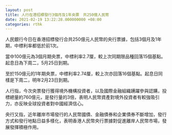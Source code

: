 ```yaml
---
layout: post
title: 人行在港招標發行3個月及1年央票　共250億人民幣
date: 2021-02-19 13:22:28.000000000 +08:00
categories: rthk
---
```


人民銀行今日在香港招標發行合共250億元人民幣的央行票據，包括3個月及1年期，中標利率都低於前1次。

當中100億元為3個月期央票，中標利率2.7厘，較上次同期限品種回落15個基點。起息日為下周二，5月25日到期。

至於150億元的1年期央票，中標利率2.74厘，較上次亦回落16個基點。起息日同樣是下周二，明年2月23日到期。

人行指，今次央票發行獲得境外機構投資者，以及國際金融組織踴躍參與認購，投標總量約760億元，是發行量的3倍，表明人民幣資產對境外投資者有較強吸引力，亦反映全球投資者對中國經濟信心。

央行又指，近年離岸市場發行的人民幣國債、金融債券和企業債券不斷增加，發行方式和發行地點日益多樣化，表明香港人民幣央行票據對促進離岸人民幣市場，發展發揮積極作用。
